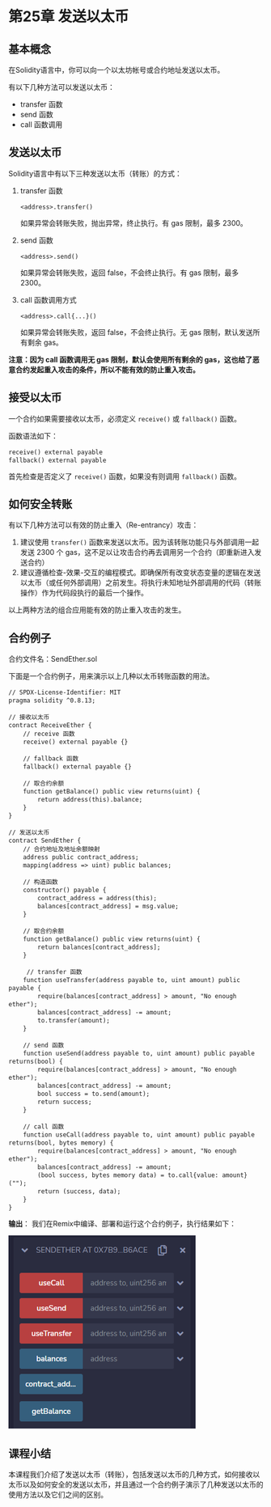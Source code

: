 # 第25章 发送以太币

## 基本概念

在Solidity语言中，你可以向一个以太坊帐号或合约地址发送以太币。

有以下几种方法可以发送以太币：

+ transfer 函数
+ send 函数
+ call 函数调用

## 发送以太币

Solidity语言中有以下三种发送以太币（转账）的方式：

1. transfer 函数

   ```
   <address>.transfer()
   ```

   如果异常会转账失败，抛出异常，终止执行。有 gas 限制，最多 2300。

2. send 函数

   ```
   <address>.send()
   ```

   如果异常会转账失败，返回 false，不会终止执行。有 gas 限制，最多2300。

3. call 函数调用方式

   ```
   <address>.call{...}()
   ```

   如果异常会转账失败，返回 false，不会终止执行。无 gas 限制，默认发送所有剩余 gas。

**注意：因为 call 函数调用无 gas 限制，默认会使用所有剩余的 gas，这也给了恶意合约发起重入攻击的条件，所以不能有效的防止重入攻击。**

## 接受以太币

一个合约如果需要接收以太币，必须定义 `receive()` 或 `fallback()` 函数。

函数语法如下：

```
receive() external payable
fallback() external payable
```

首先检查是否定义了 `receive()` 函数，如果没有则调用 `fallback()` 函数。

## 如何安全转账

有以下几种方法可以有效的防止重入（Re-entrancy）攻击：

1. 建议使用 `transfer()` 函数来发送以太币。因为该转账功能只与外部调用一起发送 2300 个 gas，这不足以让攻击合约再去调用另一个合约（即重新进入发送合约）
2. 建议遵循检查-效果-交互的编程模式。即确保所有改变状态变量的逻辑在发送以太币（或任何外部调用）之前发生。将执行未知地址外部调用的代码（转账操作）作为代码段执行的最后一个操作。

以上两种方法的组合应用能有效的防止重入攻击的发生。

## 合约例子

合约文件名：SendEther.sol

下面是一个合约例子，用来演示以上几种以太币转账函数的用法。

```
// SPDX-License-Identifier: MIT
pragma solidity ^0.8.13;

// 接收以太币
contract ReceiveEther {
    // receive 函数
    receive() external payable {}

    // fallback 函数
    fallback() external payable {}

    // 取合约余额
    function getBalance() public view returns(uint) {
        return address(this).balance;
    }
}

// 发送以太币
contract SendEther {
    // 合约地址及地址余额映射
    address public contract_address;
    mapping(address => uint) public balances;

    // 构造函数
    constructor() payable {
        contract_address = address(this);
        balances[contract_address] = msg.value;
    }

    // 取合约余额
    function getBalance() public view returns(uint) {
        return balances[contract_address];
    }

     // transfer 函数
    function useTransfer(address payable to, uint amount) public payable {
        require(balances[contract_address] > amount, "No enough ether");
        balances[contract_address] -= amount;
        to.transfer(amount);
    }

    // send 函数
    function useSend(address payable to, uint amount) public payable returns(bool) {
        require(balances[contract_address] > amount, "No enough ether");
        balances[contract_address] -= amount;
        bool success = to.send(amount);
        return success;
    }

    // call 函数
    function useCall(address payable to, uint amount) public payable returns(bool, bytes memory) {
        require(balances[contract_address] > amount, "No enough ether");
        balances[contract_address] -= amount;
        (bool success, bytes memory data) = to.call{value: amount}("");
        return (success, data);
    }
}
```

**输出**： 我们在Remix中编译、部署和运行这个合约例子，执行结果如下：

![](./images/remix-sendether.png)

## 课程小结

本课程我们介绍了发送以太币（转账），包括发送以太币的几种方式，如何接收以太币以及如何安全的发送以太币，并且通过一个合约例子演示了几种发送以太币的使用方法以及它们之间的区别。

